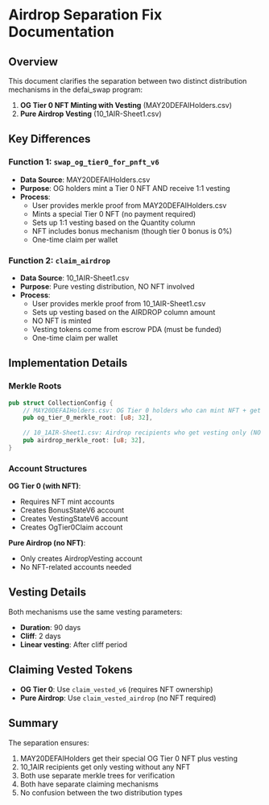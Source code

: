# Airdrop Separation Fix Documentation

## Overview
This document clarifies the separation between two distinct distribution mechanisms in the defai_swap program:

1. **OG Tier 0 NFT Minting with Vesting** (MAY20DEFAIHolders.csv)
2. **Pure Airdrop Vesting** (10_1AIR-Sheet1.csv)

## Key Differences

### Function 1: `swap_og_tier0_for_pnft_v6`
- **Data Source**: MAY20DEFAIHolders.csv
- **Purpose**: OG holders mint a Tier 0 NFT AND receive 1:1 vesting
- **Process**:
  - User provides merkle proof from MAY20DEFAIHolders.csv
  - Mints a special Tier 0 NFT (no payment required)
  - Sets up 1:1 vesting based on the Quantity column
  - NFT includes bonus mechanism (though tier 0 bonus is 0%)
  - One-time claim per wallet

### Function 2: `claim_airdrop`
- **Data Source**: 10_1AIR-Sheet1.csv  
- **Purpose**: Pure vesting distribution, NO NFT involved
- **Process**:
  - User provides merkle proof from 10_1AIR-Sheet1.csv
  - Sets up vesting based on the AIRDROP column amount
  - NO NFT is minted
  - Vesting tokens come from escrow PDA (must be funded)
  - One-time claim per wallet

## Implementation Details

### Merkle Roots
```rust
pub struct CollectionConfig {
    // MAY20DEFAIHolders.csv: OG Tier 0 holders who can mint NFT + get 1:1 vesting
    pub og_tier_0_merkle_root: [u8; 32],
    
    // 10_1AIR-Sheet1.csv: Airdrop recipients who get vesting only (NO NFT)
    pub airdrop_merkle_root: [u8; 32],
}
```

### Account Structures

**OG Tier 0 (with NFT)**:
- Requires NFT mint accounts
- Creates BonusStateV6 account
- Creates VestingStateV6 account
- Creates OgTier0Claim account

**Pure Airdrop (no NFT)**:
- Only creates AirdropVesting account
- No NFT-related accounts needed

## Vesting Details

Both mechanisms use the same vesting parameters:
- **Duration**: 90 days
- **Cliff**: 2 days
- **Linear vesting**: After cliff period

## Claiming Vested Tokens

- **OG Tier 0**: Use `claim_vested_v6` (requires NFT ownership)
- **Pure Airdrop**: Use `claim_vested_airdrop` (no NFT required)

## Summary

The separation ensures:
1. MAY20DEFAIHolders get their special OG Tier 0 NFT plus vesting
2. 10_1AIR recipients get only vesting without any NFT
3. Both use separate merkle trees for verification
4. Both have separate claiming mechanisms
5. No confusion between the two distribution types 